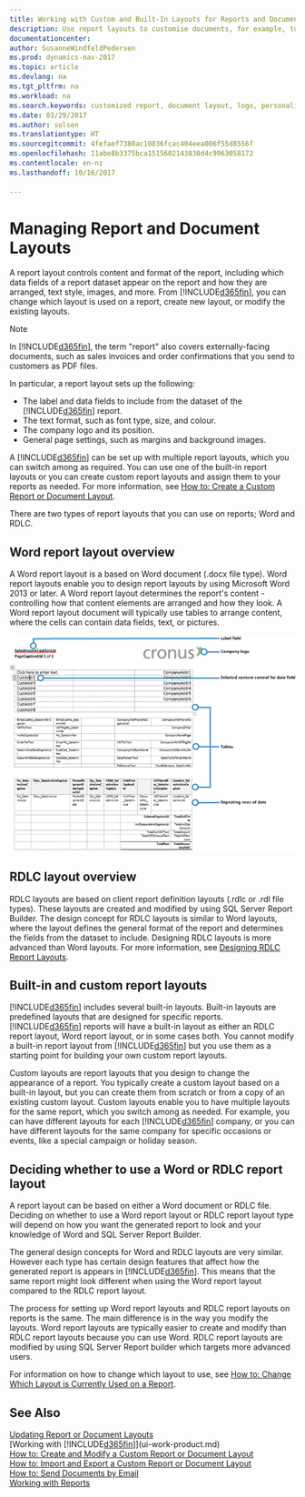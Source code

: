 ```yaml
---
title: Working with Custom and Built-In Layouts for Reports and Documents
description: Use report layouts to customise documents, for example, to personalise the font, logo, or page settings of PDF files you send to customers.
documentationcenter: 
author: SusanneWindfeldPedersen
ms.prod: dynamics-nav-2017
ms.topic: article
ms.devlang: na
ms.tgt_pltfrm: na
ms.workload: na
ms.search.keywords: customized report, document layout, logo, personalize
ms.date: 03/29/2017
ms.author: solsen
ms.translationtype: HT
ms.sourcegitcommit: 4fefaef7380ac10836fcac404eea006f55d8556f
ms.openlocfilehash: 11abe8b3375bca1515602143830d4c9963058172
ms.contentlocale: en-nz
ms.lasthandoff: 10/16/2017

---
```

# <a name="managing-report-and-document-layouts"></a>Managing Report and Document Layouts
A report layout controls content and format of the report, including which data fields of a report dataset appear on the report and how they are arranged, text style, images, and more. From [!INCLUDE[d365fin](includes/d365fin_md.md)], you can change which layout is used on a report, create new layout, or modify the existing layouts.

> [!NOTE]  
>   In [!INCLUDE[d365fin](includes/d365fin_md.md)], the term "report" also covers externally-facing documents, such as sales invoices and order confirmations that you send to customers as PDF files.

In particular, a report layout sets up the following:

* The label and data fields to include from the dataset of the [!INCLUDE[d365fin](includes/d365fin_md.md)] report.
* The text format, such as font type, size, and colour.
* The company logo and its position.
* General page settings, such as margins and background images.

A [!INCLUDE[d365fin](includes/d365fin_md.md)] can be set up with multiple report layouts, which you can switch among as required. You can use one of the built-in report layouts or you can create custom report layouts and assign them to your reports as needed. For more information, see [How to: Create a Custom Report or Document Layout](ui-how-create-custom-report-layout.md).

There are two types of report layouts that you can use on reports; Word and RDLC.

## <a name="word-report-layout-overview"></a>Word report layout overview
A Word report layout is a based on Word document (.docx file type). Word report layouts enable you to design report layouts by using Microsoft Word 2013 or later. A Word report layout determines the report's content - controlling how that content elements are arranged and how they look. A Word report layout document will typically use tables to arrange content, where the cells can contain data fields, text, or pictures.

 ![Example of a word report layout document for NAV](media/nav_wordreportlayout_edit_in_word_example.png "NAV_WordReportLayout_Edit_In_Word_Example")  

## <a name="rdlc-layout-overview"></a>RDLC layout overview
RDLC layouts are based on client report definition layouts (.rdlc or .rdl file types). These layouts are created and modified by using SQL Server Report Builder. The design concept for RDLC layouts is similar to Word layouts, where the layout defines the general format of the report and determines the fields from the dataset to include. Designing RDLC layouts is more advanced than Word layouts. For more information, see [Designing RDLC Report Layouts](https://msdn.microsoft.com/en-us/dynamics-nav/designing-rdlc-report-layouts).

## <a name="built-in-and-custom-report-layouts"></a>Built-in and custom report layouts
[!INCLUDE[d365fin](includes/d365fin_md.md)] includes several built-in layouts. Built-in layouts are predefined layouts that are designed for specific reports. [!INCLUDE[d365fin](includes/d365fin_md.md)] reports will have a built-in layout as either an RDLC report layout, Word report layout, or in some cases both. You cannot modify a built-in report layout from [!INCLUDE[d365fin](includes/d365fin_md.md)] but you use them as a starting point for building your own custom report layouts.

Custom layouts are report layouts that you design to change the appearance of a report. You typically create a custom layout based on a built-in layout, but you can create them from scratch or from a copy of an existing custom layout. Custom layouts enable you to have multiple layouts for the same report, which you switch among as needed. For example, you can have different layouts for each [!INCLUDE[d365fin](includes/d365fin_md.md)] company, or you can have different layouts for the same company for specific occasions or events, like a special campaign or holiday season.

## <a name="deciding-whether-to-use-a-word-or-rdlc-report-layout"></a>Deciding whether to use a Word or RDLC report layout
A report layout can be based on either a Word document or RDLC file. Deciding on whether to use a Word report layout or RDLC report layout type will depend on how you want the generated report to look and your knowledge of Word and SQL Server Report Builder.

The general design concepts for Word and RDLC layouts are very similar. However each type has certain design features that affect how the generated report is appears in [!INCLUDE[d365fin](includes/d365fin_md.md)]. This means that the same report might look different when using the Word report layout compared to the RDLC report layout.

The process for setting up Word report layouts and RDLC report layouts on reports is the same. The main difference is in the way you modify the layouts. Word report layouts are typically easier to create and modify than RDLC report layouts because you can use Word. RDLC report layouts are modified by using SQL Server Report builder which targets more advanced users.

For information on how to change which layout to use, see [How to: Change Which Layout is Currently Used on a Report](ui-how-change-layout-currently-used-report.md).

## <a name="see-also"></a>See Also
[Updating Report or Document Layouts](ui-update-report-layouts.md)  
[Working with [!INCLUDE[d365fin](includes/d365fin_md.md)]](ui-work-product.md)  
[How to: Create and Modify a Custom Report or Document Layout](ui-how-create-custom-report-layout.md)  
[How to: Import and Export a Custom Report or Document Layout](ui-how-import-and-export-report-layout.md)  
[How to: Send Documents by Email](ui-how-send-documents-email.md)  
[Working with Reports](ui-work-report.md)  

